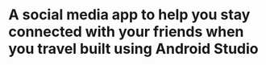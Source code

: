 # A social media app to help you stay connected with your friends when you travel built using Android Studio

